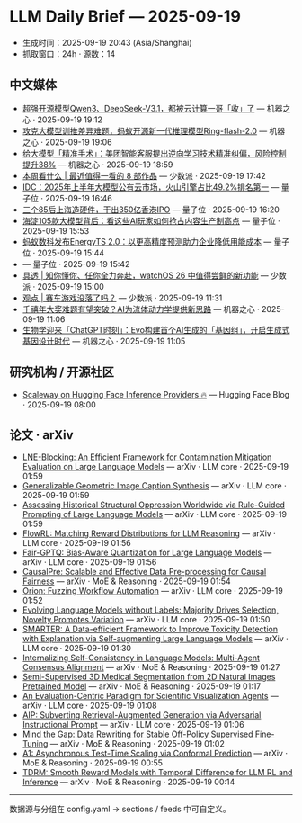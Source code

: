 # LLM Daily Brief — 2025-09-19

- 生成时间：2025-09-19 20:43 (Asia/Shanghai)
- 抓取窗口：24h · 源数：14


## 中文媒体

- [超强开源模型Qwen3、DeepSeek-V3.1，都被云计算一哥「收」了](https://www.jiqizhixin.com/articles/2025-09-19-7) — 机器之心 · 2025-09-19 19:12
- [攻克大模型训推差异难题，蚂蚁开源新一代推理模型Ring-flash-2.0](https://www.jiqizhixin.com/articles/2025-09-19-6) — 机器之心 · 2025-09-19 19:06
- [给大模型「精准手术」：美团智能客服提出逆向学习技术精准纠偏，风险控制提升38%](https://www.jiqizhixin.com/articles/2025-09-19-5) — 机器之心 · 2025-09-19 18:59
- [本周看什么 | 最近值得一看的 8 部作品](https://sspai.com/post/102640) — 少数派 · 2025-09-19 17:42
- [IDC：2025年上半年大模型公有云市场，火山引擎占比49.2%排名第一](https://www.qbitai.com/2025/09/334030.html) — 量子位 · 2025-09-19 16:46
- [三个85后上海造硬件，干出350亿香港IPO](https://www.qbitai.com/2025/09/333887.html) — 量子位 · 2025-09-19 16:20
- [海淀105款大模型背后：看这些AI玩家如何抢占内容生产制高点](https://www.qbitai.com/2025/09/333863.html) — 量子位 · 2025-09-19 15:53
- [蚂蚁数科发布EnergyTS 2.0：以更高精度预测助力企业降低用能成本](https://www.qbitai.com/2025/09/333865.html) — 量子位 · 2025-09-19 15:44
- [](https://www.qbitai.com/2025/09/333864.html) — 量子位 · 2025-09-19 15:42
- [具透 | 知你懂你、任你全力奔赴，watchOS 26 中值得尝鲜的新功能](https://sspai.com/post/102436) — 少数派 · 2025-09-19 15:00
- [观点 | 赛车游戏没落了吗？](https://sspai.com/post/102137) — 少数派 · 2025-09-19 11:31
- [千禧年大奖难题有望突破？AI为流体动力学提供新思路](https://www.jiqizhixin.com/articles/2025-09-19-4) — 机器之心 · 2025-09-19 11:06
- [生物学迎来「ChatGPT时刻」：Evo构建首个AI生成的「基因组」，开启生成式基因设计时代](https://www.jiqizhixin.com/articles/2025-09-19-3) — 机器之心 · 2025-09-19 11:05


## 研究机构 / 开源社区

- [Scaleway on Hugging Face Inference Providers 🔥](https://huggingface.co/blog/inference-providers-scaleway) — Hugging Face Blog · 2025-09-19 08:00


## 论文 · arXiv

- [LNE-Blocking: An Efficient Framework for Contamination Mitigation   Evaluation on Large Language Models](http://arxiv.org/abs/2509.15218v1) — arXiv · LLM core · 2025-09-19 01:59
- [Generalizable Geometric Image Caption Synthesis](http://arxiv.org/abs/2509.15217v1) — arXiv · LLM core · 2025-09-19 01:59
- [Assessing Historical Structural Oppression Worldwide via Rule-Guided   Prompting of Large Language Models](http://arxiv.org/abs/2509.15216v1) — arXiv · LLM core · 2025-09-19 01:59
- [FlowRL: Matching Reward Distributions for LLM Reasoning](http://arxiv.org/abs/2509.15207v1) — arXiv · LLM core · 2025-09-19 01:56
- [Fair-GPTQ: Bias-Aware Quantization for Large Language Models](http://arxiv.org/abs/2509.15206v1) — arXiv · LLM core · 2025-09-19 01:56
- [CausalPre: Scalable and Effective Data Pre-processing for Causal   Fairness](http://arxiv.org/abs/2509.15199v1) — arXiv · MoE & Reasoning · 2025-09-19 01:54
- [Orion: Fuzzing Workflow Automation](http://arxiv.org/abs/2509.15195v1) — arXiv · LLM core · 2025-09-19 01:52
- [Evolving Language Models without Labels: Majority Drives Selection,   Novelty Promotes Variation](http://arxiv.org/abs/2509.15194v1) — arXiv · LLM core · 2025-09-19 01:50
- [SMARTER: A Data-efficient Framework to Improve Toxicity Detection with   Explanation via Self-augmenting Large Language Models](http://arxiv.org/abs/2509.15174v1) — arXiv · LLM core · 2025-09-19 01:30
- [Internalizing Self-Consistency in Language Models: Multi-Agent Consensus   Alignment](http://arxiv.org/abs/2509.15172v1) — arXiv · MoE & Reasoning · 2025-09-19 01:27
- [Semi-Supervised 3D Medical Segmentation from 2D Natural Images   Pretrained Model](http://arxiv.org/abs/2509.15167v1) — arXiv · MoE & Reasoning · 2025-09-19 01:17
- [An Evaluation-Centric Paradigm for Scientific Visualization Agents](http://arxiv.org/abs/2509.15160v1) — arXiv · LLM core · 2025-09-19 01:08
- [AIP: Subverting Retrieval-Augmented Generation via Adversarial   Instructional Prompt](http://arxiv.org/abs/2509.15159v1) — arXiv · LLM core · 2025-09-19 01:06
- [Mind the Gap: Data Rewriting for Stable Off-Policy Supervised   Fine-Tuning](http://arxiv.org/abs/2509.15157v1) — arXiv · MoE & Reasoning · 2025-09-19 01:02
- [A1: Asynchronous Test-Time Scaling via Conformal Prediction](http://arxiv.org/abs/2509.15148v1) — arXiv · MoE & Reasoning · 2025-09-19 00:55
- [TDRM: Smooth Reward Models with Temporal Difference for LLM RL and   Inference](http://arxiv.org/abs/2509.15110v1) — arXiv · MoE & Reasoning · 2025-09-19 00:14

---
数据源与分组在 config.yaml → sections / feeds 中可自定义。